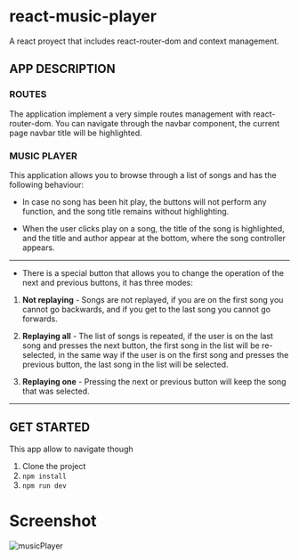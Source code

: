 # react-music-player

A react proyect that includes react-router-dom and context management.

## APP DESCRIPTION

### ROUTES

The application implement a very simple routes management with react-router-dom. You can navigate through the navbar component, the current page navbar title will be highlighted. 

### MUSIC PLAYER

This application allows you to browse through a list of songs and has the following behaviour:

- In case no song has been hit play, the buttons will not perform any function, and the song title remains without highlighting. 

- When the user clicks play on a song, the title of the song is highlighted, and the title and author appear at the bottom, where the song controller appears. 

---

- There is a special button that allows you to change the operation of the next and previous buttons, it has three modes: 


1. **Not replaying** - Songs are not replayed, if you are on the first song you cannot go backwards, and if you get to the last song you cannot go forwards. 

2. **Replaying all** - The list of songs is repeated, if the user is on the last song and presses the next button, the first song in the list will be re-selected, in the same way if the user is on the first song and presses the previous button, the last song in the list will be selected. 

3. **Replaying one** - Pressing the next or previous button will keep the song that was selected.

---

## GET STARTED 

This app allow to navigate though 

1. Clone the project
2. ``npm install``
3. ``npm run dev``

# Screenshot

![musicPlayer](https://user-images.githubusercontent.com/61117650/218341035-90b4e92f-db9f-4039-b77a-ccfbb3f693fc.png)
